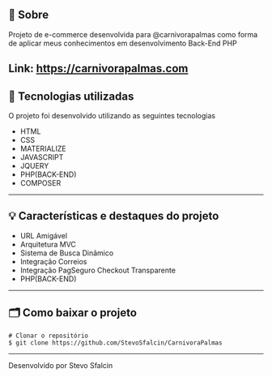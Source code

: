 ## 🔖 Sobre

Projeto de e-commerce desenvolvida para @carnivorapalmas como forma de aplicar meus conhecimentos em desenvolvimento Back-End PHP 

Link: https://carnivorapalmas.com
---

## 🚀 Tecnologias utilizadas

O projeto foi desenvolvido utilizando as seguintes tecnologias

- HTML
- CSS
- MATERIALIZE
- JAVASCRIPT
- JQUERY
- PHP(BACK-END)
- COMPOSER

---

## 💡 Características e destaques do projeto

- URL Amigável
- Arquitetura MVC
- Sistema de Busca Dinâmico
- Integração Correios 
- Integração PagSeguro Checkout Transparente
- PHP(BACK-END)

---

## 🗂 Como baixar o projeto

    # Clonar o repositório
    $ git clone https://github.com/StevoSfalcin/CarnivoraPalmas

---

Desenvolvido por Stevo Sfalcin
